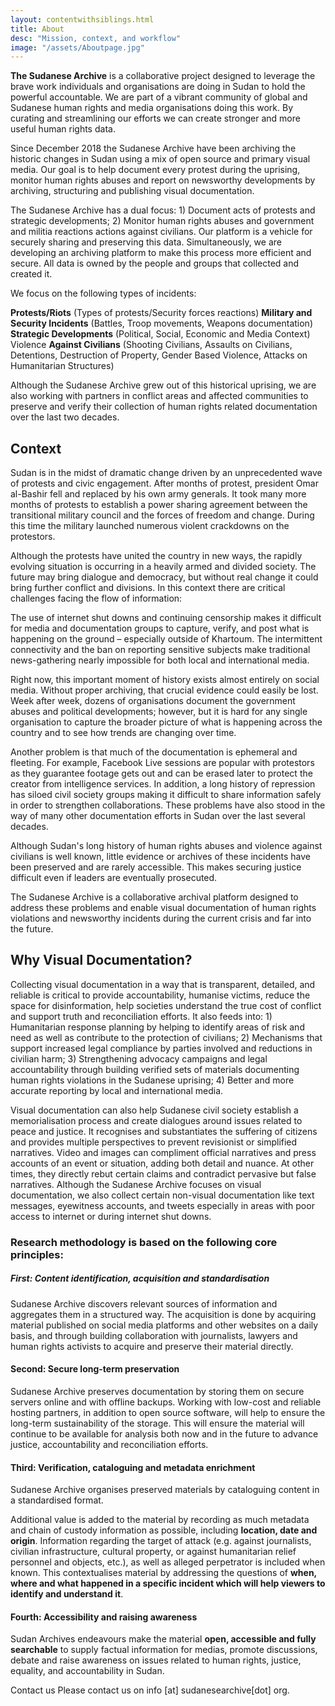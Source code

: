 ```yaml
---
layout: contentwithsiblings.html
title: About
desc: "Mission, context, and workflow"
image: "/assets/Aboutpage.jpg"
---
```


**The Sudanese Archive** is a collaborative project designed to leverage the brave work individuals and organisations are doing in Sudan to hold the powerful accountable. We are part of a vibrant community of global and Sudanese human rights and media organisations doing this work. By curating and streamlining our efforts we can create stronger and more useful human rights data.

Since December 2018 the Sudanese Archive have been archiving the historic changes in Sudan using a mix of open source and primary visual media. Our goal is to help document every protest during the uprising, monitor human rights abuses and report on newsworthy developments by archiving, structuring and publishing visual documentation.

The Sudanese Archive has a dual focus: 1) Document acts of protests and strategic developments; 2) Monitor human rights abuses and government and militia reactions actions against civilians. Our platform is a vehicle for securely sharing and preserving this data. Simultaneously, we are developing an archiving platform to make this process more efficient and secure.  All data is owned by the people and groups that collected and created it.

We focus on the following types of incidents:

**Protests/Riots** (Types of protests/Security forces reactions) **Military and Security Incidents** (Battles, Troop movements, Weapons documentation) **Strategic Developments** (Political, Social, Economic and Media Context) Violence **Against Civilians** (Shooting Civilians, Assaults on Civilians, Detentions, Destruction of Property, Gender Based Violence, Attacks on Humanitarian Structures)

Although the Sudanese Archive grew out of this historical uprising, we are also working with partners in conflict areas and affected communities to preserve and verify their collection of human rights related documentation over the last two decades.

## Context

Sudan is in the midst of dramatic change driven by an unprecedented wave of protests and civic engagement. After months of protest, president Omar al-Bashir fell and replaced by his own army generals. It took many more months of protests to establish a power sharing agreement between the transitional military council and the forces of freedom and change. During this time the military launched numerous violent crackdowns on the protestors.

Although the protests have united the country in new ways, the rapidly evolving situation is occurring in a heavily armed and divided society.  The future may bring dialogue and democracy, but without real change it could bring further conflict and divisions. In this context there are critical challenges facing the flow of information:

The use of internet shut downs and continuing censorship makes it difficult for media and documentation groups to capture, verify, and post what is happening on the ground – especially outside of Khartoum. The intermittent connectivity and the ban on reporting sensitive subjects make traditional news-gathering nearly impossible for both local and international media.

Right now, this important moment of history exists almost entirely on social media. Without proper archiving, that crucial evidence could easily be lost. Week after week, dozens of organisations document the government abuses and political developments; however, but it is hard for any single organisation to capture the broader picture of what is happening across the country and to see how trends are changing over time.

Another problem is that much of the documentation is ephemeral and fleeting. For example, Facebook Live sessions are popular with protestors as they guarantee footage gets out and can be erased later to protect the creator from intelligence services. In addition, a long history of repression has siloed civil society groups making it difficult to share information safely in order to strengthen collaborations. These problems have also stood in the way of many other documentation efforts in Sudan over the last several decades.

Although Sudan's long history of human rights abuses and violence against civilians is well known, little evidence or archives of these incidents have been preserved and are rarely accessible. This makes securing justice difficult even if leaders are eventually prosecuted.

The Sudanese Archive is a collaborative archival platform designed to address these problems and enable visual documentation of human rights violations and newsworthy incidents during the current crisis and far into the future.

## Why Visual Documentation?

Collecting visual documentation in a way that is transparent, detailed, and reliable is critical to provide accountability, humanise victims, reduce the space for disinformation, help societies understand the true cost of conflict and support truth and reconciliation efforts. It also feeds into: 1) Humanitarian response planning by helping to identify areas of risk and need as well as contribute to the protection of civilians; 2) Mechanisms that support increased legal compliance by parties involved and reductions in civilian harm; 3) Strengthening advocacy campaigns and legal accountability through building verified sets of materials documenting human rights violations in the Sudanese uprising; 4) Better and more accurate reporting by local and international media.

Visual documentation can also help Sudanese civil society establish a memorialisation process and create dialogues around issues related to peace and justice. It recognises and substantiates the suffering of citizens and provides multiple perspectives to prevent revisionist or simplified narratives. Video and images can compliment official narratives and press accounts of an event or situation, adding both detail and nuance. At other times, they directly rebut certain claims and contradict pervasive but false narratives.
Although the Sudanese Archive focuses on visual documentation, we also collect certain non-visual documentation like text messages, eyewitness accounts, and tweets especially in areas with poor access to internet or during internet shut downs.

### Research methodology is based on the following core principles:

##### First: Content identification, acquisition and standardisation

Sudanese Archive discovers relevant sources of information and aggregates them in a structured way. The acquisition is done by acquiring material published on social media platforms and other websites on a daily basis, and through building collaboration with journalists, lawyers and human rights activists to acquire and preserve their material directly.

#### Second: Secure long-term preservation

Sudanese Archive preserves documentation by storing them on secure servers online and with offline backups. Working with low-cost and reliable hosting partners, in addition to open source software, will help to ensure the long-term sustainability of the storage. This will ensure the material will continue to be available for analysis both now and in the future to advance justice, accountability and reconciliation efforts.


#### Third: Verification, cataloguing and metadata enrichment

Sudanese Archive organises preserved materials by cataloguing content in a standardised format.

Additional value is added to the material by recording as much metadata and chain of custody information as possible, including **location, date and origin**. Information regarding the target of attack (e.g. against journalists, civilian infrastructure, cultural property, or against humanitarian relief personnel and objects, etc.), as well as alleged perpetrator is included when known. This contextualises material by addressing the questions of **when, where and what happened in a specific incident which will help viewers to identify and understand it**.

#### Fourth: Accessibility and raising awareness

Sudan Archives endeavours make the material **open, accessible and fully searchable** to supply factual information for medias, promote discussions, debate and raise awareness on issues related to human rights, justice, equality, and accountability in Sudan.

Contact us Please contact us on info [at] sudanesearchive[dot] org.

